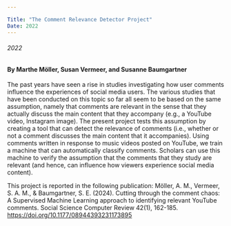 ```yaml
---

Title: "The Comment Relevance Detector Project"
Date: 2022
---
```

###### 2022
#### By Marthe Möller, Susan Vermeer, and Susanne Baumgartner 


The past years have seen a rise in studies investigating how user comments influence the experiences of social media users. The various studies that have been conducted on this topic so far all seem to be based on the same assumption, namely that comments are relevant in the sense that they actually discuss the main content that they accompany (e.g., a YouTube video, Instagram image). The present project tests this assumption by creating a tool that can detect the relevance of comments (i.e., whether or not a comment discusses the main content that it accompanies). Using comments written in response to music videos posted on YouTube, we train a machine that can automatically classify comments. Scholars can use this machine to verify the assumption that the comments that they study are relevant (and hence, can influence how viewers experience social media content).

This project is reported in the following publication:
Möller, A. M., Vermeer, S. A. M., & Baumgartner, S. E. (2024). Cutting through the comment chaos: A Supervised Machine Learning approach to identifying relevant YouTube comments. Social Science Computer Review 42(1), 162-185. https://doi.org/10.1177/08944393231173895



